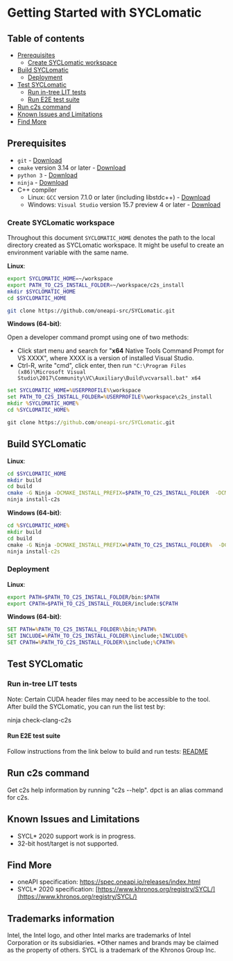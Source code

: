 # Getting Started with SYCLomatic


## Table of contents
  - [Prerequisites](#prerequisites)
    - [Create SYCLomatic workspace](#create-SYCLomatic-workspace)
  - [Build SYCLomatic](#build-SYCLomatic)
    - [Deployment](#deployment)
  - [Test SYCLomatic](#test-SYCLomatic)
      - [Run in-tree LIT tests](#run-in-tree-lit-tests)
      - [Run E2E test suite](#run-SYCLomatic-e2e-test-suite)
  - [Run c2s command](#Run-c2s-command)
  - [Known Issues and Limitations](#known-issues-and-limitations)
  - [Find More](#find-more)

## Prerequisites

* `git` - [Download](https://git-scm.com/downloads)
* `cmake` version 3.14 or later - [Download](http://www.cmake.org/download/)
* `python 3` - [Download](https://www.python.org/downloads/)
* `ninja` -
[Download](https://github.com/ninja-build/ninja/wiki/Pre-built-Ninja-packages)
* C++ compiler
  * Linux: `GCC` version 7.1.0 or later (including libstdc++) -
    [Download](https://gcc.gnu.org/install/)
  * Windows: `Visual Studio` version 15.7 preview 4 or later -
    [Download](https://visualstudio.microsoft.com/downloads/)

### Create SYCLomatic workspace

Throughout this document `SYCLOMATIC_HOME` denotes the path to the local directory
created as SYCLomatic workspace. It might be useful to
create an environment variable with the same name.

**Linux**:

```bash
export SYCLOMATIC_HOME=~/workspace
export PATH_TO_C2S_INSTALL_FOLDER=~/workspace/c2s_install
mkdir $SYCLOMATIC_HOME
cd $SYCLOMATIC_HOME

git clone https://github.com/oneapi-src/SYCLomatic.git
```

**Windows (64-bit)**:

Open a developer command prompt using one of two methods:

* Click start menu and search for "**x64** Native Tools Command Prompt for VS
  XXXX", where XXXX is a version of installed Visual Studio.
* Ctrl-R, write "cmd", click enter, then run
  `"C:\Program Files (x86)\Microsoft Visual Studio\2017\Community\VC\Auxiliary\Build\vcvarsall.bat" x64`

```bat
set SYCLOMATIC_HOME=%USERPROFILE%\workspace
set PATH_TO_C2S_INSTALL_FOLDER=%USERPROFILE%\workspace\c2s_install
mkdir %SYCLOMATIC_HOME%
cd %SYCLOMATIC_HOME%

git clone https://github.com/oneapi-src/SYCLomatic.git
```

## Build SYCLomatic


**Linux**:

```bash
cd $SYCLOMATIC_HOME
mkdir build
cd build
cmake -G Ninja -DCMAKE_INSTALL_PREFIX=$PATH_TO_C2S_INSTALL_FOLDER  -DCMAKE_BUILD_TYPE=Release  -DLLVM_ENABLE_PROJECTS="clang"  -DLLVM_TARGETS_TO_BUILD="X86;NVPTX" ../SYCLomatic/llvm
ninja install-c2s
```

**Windows (64-bit)**:

```bat
cd %SYCLOMATIC_HOME%
mkdir build
cd build
cmake -G Ninja -DCMAKE_INSTALL_PREFIX=%PATH_TO_C2S_INSTALL_FOLDER%  -DCMAKE_BUILD_TYPE=Release  -DLLVM_ENABLE_PROJECTS="clang"  -DLLVM_TARGETS_TO_BUILD="X86;NVPTX" ..\SYCLomatic\llvm
ninja install-c2s
```

### Deployment

**Linux**:
```bash
export PATH=$PATH_TO_C2S_INSTALL_FOLDER/bin:$PATH
export CPATH=$PATH_TO_C2S_INSTALL_FOLDER/include:$CPATH
```

**Windows (64-bit)**:
```bat
SET PATH=%PATH_TO_C2S_INSTALL_FOLDER%\bin;%PATH%
SET INCLUDE=%PATH_TO_C2S_INSTALL_FOLDER%\include;%INCLUDE%
SET CPATH=%PATH_TO_C2S_INSTALL_FOLDER%\include;%CPATH%
```

## Test SYCLomatic
### Run in-tree LIT tests

Note: Certain CUDA header files may need to be accessible to the tool.
After build the SYCLomatic, you can run the list test by: 

ninja check-clang-c2s


#### Run E2E test suite

Follow instructions from the link below to build and run tests:
[README](https://github.com/oneapi-src/SYCLomatic-test)


## Run c2s command
Get c2s help information by running "c2s --help".
dpct is an alias command for c2s.

## Known Issues and Limitations

* SYCL\* 2020 support work is in progress.
* 32-bit host/target is not supported.

## Find More

* oneAPI specification:
[ https://spec.oneapi.io/releases/index.html ]( https://spec.oneapi.io/releases/index.html )
* SYCL\* 2020 specification:
[https://www.khronos.org/registry/SYCL/](https://www.khronos.org/registry/SYCL/)

## Trademarks information
Intel, the Intel logo, and other Intel marks are trademarks of Intel Corporation or its subsidiaries.
*Other names and brands may be claimed as the property of others. SYCL is a trademark of the Khronos Group Inc.
